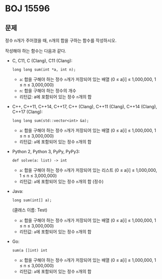 # BOJ 15596

## 문제

정수 n개가 주어졌을 때, n개의 합을 구하는 함수를 작성하시오.

작성해야 하는 함수는 다음과 같다.

- C, C11, C (Clang), C11 (Clang):

   

  ```
  long long sum(int *a, int n);
  ```

  - `a`: 합을 구해야 하는 정수 `n`개가 저장되어 있는 배열 (0 ≤ a[i] ≤ 1,000,000, 1 ≤ n ≤ 3,000,000)
  - `n`: 합을 구해야 하는 정수의 개수
  - 리턴값: a에 포함되어 있는 정수 `n`개의 합

- C++, C++11, C++14, C++17, C++ (Clang), C++11 (Clang), C++14 (Clang), C++17 (Clang):

   

  ```
  long long sum(std::vector<int> &a);
  ```

  - `a`: 합을 구해야 하는 정수 `n`개가 저장되어 있는 배열 (0 ≤ a[i] ≤ 1,000,000, 1 ≤ n ≤ 3,000,000)
  - 리턴값: `a`에 포함되어 있는 정수 `n`개의 합

- Python 2, Python 3, PyPy, PyPy3:

   

  ```
  def solve(a: list) -> int
  ```

  - `a`: 합을 구해야 하는 정수 `n`개가 저장되어 있는 리스트 (0 ≤ a[i] ≤ 1,000,000, 1 ≤ n ≤ 3,000,000)
  - 리턴값: `a`에 포함되어 있는 정수 `n`개의 합 (정수)

- Java:

   

  ```
  long sum(int[] a);
  ```

   

  (클래스 이름: Test)

  - `a`: 합을 구해야 하는 정수 `n`개가 저장되어 있는 배열 (0 ≤ a[i] ≤ 1,000,000, 1 ≤ n ≤ 3,000,000)
  - 리턴값: `a`에 포함되어 있는 정수 `n`개의 합

- Go: 

  ```
  sum(a []int) int
  ```

  - `a`: 합을 구해야 하는 정수 `n`개가 저장되어 있는 배열 (0 ≤ a[i] ≤ 1,000,000, 1 ≤ n ≤ 3,000,000)
  - 리턴값: `a`에 포함되어 있는 정수 `n`개의 합